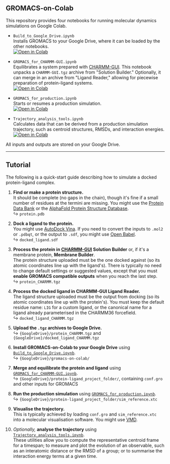## GROMACS-on-Colab

This repository provides four notebooks for running molecular dynamics simulations on Google Colab.
* `Build_to_Google_Drive.ipynb` \
  Installs GROMACS to your Google Drive, where it can be loaded by the other notebooks. \
  [![Open in Colab](https://colab.research.google.com/assets/colab-badge.svg)](https://colab.research.google.com/github/bioinfkaustin/gromacs-on-colab/blob/main/Build_to_Google_Drive.ipynb)

* `GROMACS_for_CHARMM-GUI.ipynb` \
  Equilibrates a system prepared with [CHARMM-GUI](https://www.charmm-gui.org/). This notebook unpacks a `CHARMM-GUI.tgz` archive from "Solution Builder." Optionally, it can merge in an archive from "Ligand Reader," allowing for piecewise preparation of protein-ligand systems. \
  [![Open in Colab](https://colab.research.google.com/assets/colab-badge.svg)](https://colab.research.google.com/github/bioinfkaustin/gromacs-on-colab/blob/main/GROMACS_for_CHARMM-GUI.ipynb)

* `GROMACS_for_production.ipynb` \
  Starts or resumes a production simulation. \
  [![Open in Colab](https://colab.research.google.com/assets/colab-badge.svg)](https://colab.research.google.com/github/bioinfkaustin/gromacs-on-colab/blob/main/GROMACS_for_production.ipynb)

* `Trajectory_analysis_tools.ipynb` \
  Calculates data that can be derived from a production simulation trajectory, such as centroid structures, RMSDs, and interaction energies. \
  [![Open in Colab](https://colab.research.google.com/assets/colab-badge.svg)](https://colab.research.google.com/github/bioinfkaustin/gromacs-on-colab/blob/main/Trajectory_analysis_tools.ipynb)
  
All inputs and outputs are stored on your Google Drive.

---

## Tutorial

The following is a quick-start guide describing how to simulate a docked protein-ligand complex.

1. **Find or make a protein structure.** \
It should be complete (no gaps in the chain), though it's fine if a small number of residues at the termini are missing. You might use the [Protein Data Bank](https://www.rcsb.org/) or the [AlphaFold Protein Structure Database](https://alphafold.ebi.ac.uk/). \
   ↪ `protein.pdb`

2. **Dock a ligand to the protein.** \
You might use [AutoDock Vina](https://vina.scripps.edu/). If you need to convert the inputs to `.mol2` or `.pdbqt`, or the output to `.sdf`, you might use [Open Babel](https://github.com/openbabel/openbabel). \
   ↪ `docked_ligand.sdf`

3. **Process the protein in [CHARMM-GUI](https://www.charmm-gui.org/) Solution Builder** or, if it's a membrane protein, **Membrane Builder**. \
The protein structure uploaded must be the one docked against (so its atomic coordinates line up with the ligand's). There is typically no need to change default settings or suggested values, except that you must **enable GROMACS compatible outputs** when you reach the last step. \
   ↪ `protein_CHARMM.tgz`

4. **Process the docked ligand in CHARMM-GUI Ligand Reader.** \
The ligand structure uploaded must be the output from docking (so its atomic coordinates line up with the protein's). You must keep the default residue name: `LIG` for a custom ligand, or the canonical name for a ligand already parameterised in the CHARMM36 forcefield. \
   ↪ `docked_ligand_CHARMM.tgz`

5. **Upload the `.tgz` archives to Google Drive.** \
   ↪ `{GoogleDrive}/protein_CHARMM.tgz` and `{GoogleDrive}/docked_ligand_CHARMM.tgz`

6. **Install GROMACS-on-Colab to your Google Drive** using [`Build_to_Google_Drive.ipynb`](https://colab.research.google.com/github/bioinfkaustin/gromacs-on-colab/blob/main/Build_to_Google_Drive.ipynb). \
   ↪ `{GoogleDrive}/gromacs-on-colab/`

7. **Merge and equilibrate the protein and ligand** using [`GROMACS_for_CHARMM-GUI.ipynb`](https://colab.research.google.com/github/bioinfkaustin/gromacs-on-colab/blob/main/GROMACS_for_CHARMM-GUI.ipynb). \
   ↪ `{GoogleDrive}/protein-ligand_project_folder/`, containing `conf.gro` and other inputs for GROMACS

8. **Run the production simulation** using [`GROMACS_for_production.ipynb`](https://colab.research.google.com/github/bioinfkaustin/gromacs-on-colab/blob/main/GROMACS_for_production.ipynb). \
   ↪ `{GoogleDrive}/protein-ligand_project_folder/sim_reference.xtc`

9. **Visualise the trajectory.** \
This is typically achieved by loading `conf.gro` and `sim_reference.xtc` into a molecular visualisation software. You might use [VMD](https://www.ks.uiuc.edu/Research/vmd/).

10. _Optionally,_ **analyse the trajectory** using [`Trajectory_analysis_tools.ipynb`](https://colab.research.google.com/github/bioinfkaustin/gromacs-on-colab/blob/main/Trajectory_analysis_tools.ipynb). \
These utilities allow you to compute the representative centroid frame for a timespan; to measure and plot the evolution of an observable, such as an interatomic distance or the RMSD of a group; or to summarise the interaction energy terms at a given time. 
